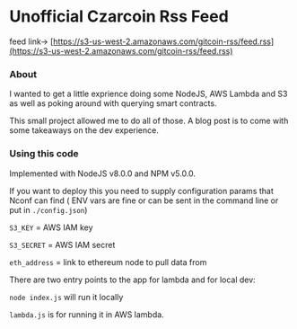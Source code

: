 # Unofficial Czarcoin Rss Feed

feed link-> [https://s3-us-west-2.amazonaws.com/gitcoin-rss/feed.rss](https://s3-us-west-2.amazonaws.com/gitcoin-rss/feed.rss)

### About

I wanted to get a little exprience doing some NodeJS, AWS Lambda and S3 as well as poking around with querying smart contracts.  

This small project allowed me to do all of those. A blog post is to come with some takeaways on the dev experience.

### Using this code

Implemented with NodeJS v8.0.0 and NPM v5.0.0.

If you want to deploy this you need to supply configuration params that Nconf can find ( ENV vars are fine or can be sent in the command line or put in `./config.json`)

`S3_KEY` = AWS IAM key 

`S3_SECRET` = AWS IAM secret

`eth_address` = link to ethereum node to pull data from

There are two entry points to the app for lambda and for local dev:

`node index.js` will run it locally

`lambda.js` is for running it in AWS lambda.
